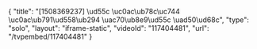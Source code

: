 {
    "title": "[1508369237] \ud55c \uc0ac\ub78c\uc744 \uc0ac\ub791\ud558\ub294 \uac70\ub8e9\ud55c \uad50\ud68c",
    "type": "solo",
    "layout": "iframe-static",
    "videoId": "117404481",
    "url": "\/tvpembed\/117404481"
}